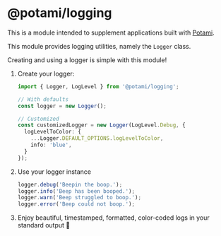 # @potami/logging

This is a module intended to supplement applications built with [Potami](https://jsr.io/@potami/core).

This module provides logging utilities, namely the `Logger` class.

Creating and using a logger is simple with this module!

1. Create your logger:
    ```ts
    import { Logger, LogLevel } from '@potami/logging';

    // With defaults
    const logger = new Logger();

    // Customized
    const customizedLogger = new Logger(LogLevel.Debug, {
      logLevelToColor: {
        ...Logger.DEFAULT_OPTIONS.logLevelToColor,
        info: 'blue',
      }
    });
    ```
2. Use your logger instance
    ```ts
    logger.debug('Beepin the boop.');
    logger.info('Beep has been booped.');
    logger.warn('Beep struggled to boop.');
    logger.error('Beep could not boop.');
    ```
3. Enjoy beautiful, timestamped, formatted, color-coded logs in your standard output 💆

    